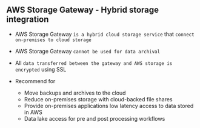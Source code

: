 ## AWS Storage Gateway - Hybrid storage integration

- AWS Storage Gateway `is a hybrid cloud storage service` that `connect on-premises to cloud storage`

- AWS Storage Gateway `cannot be used for data archival`

- All `data transferred between the gateway and AWS storage is encrypted` using SSL

- Recommend for

  - Move backups and archives to the cloud
  - Reduce on-premises storage with cloud-backed file shares
  - Provide on-premises applications low latency access to data stored in AWS
  - Data lake access for pre and post processing workflows
